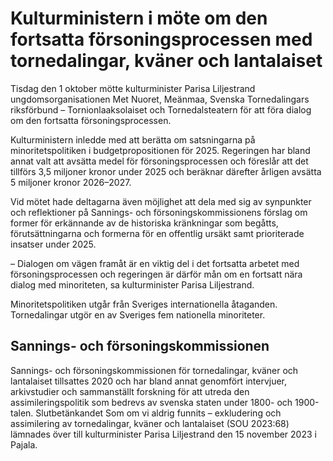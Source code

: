 # Kulturministern i möte om den fortsatta försoningsprocessen med tornedalingar, kväner och lantalaiset

Tisdag den 1 oktober mötte kulturminister Parisa Liljestrand ungdomsorganisationen Met Nuoret, Meänmaa, Svenska Tornedalingars riksförbund – Tornionlaaksolaiset och Tornedalsteatern för att föra dialog om den fortsatta försoningsprocessen.


Kulturministern inledde med att berätta om satsningarna på minoritetspolitiken i budgetpropositionen för 2025\. Regeringen har bland annat valt att avsätta medel för försoningsprocessen och föreslår att det tillförs 3,5 miljoner kronor under 2025 och beräknar därefter årligen avsätta 5 miljoner kronor 2026–2027\.

Vid mötet hade deltagarna även möjlighet att dela med sig av synpunkter och reflektioner på Sannings\- och försoningskommissionens förslag om former för erkännande av de historiska kränkningar som begåtts, förutsättningarna och formerna för en offentlig ursäkt samt prioriterade insatser under 2025\.

– Dialogen om vägen framåt är en viktig del i det fortsatta arbetet med försoningsprocessen och regeringen är därför mån om en fortsatt nära dialog med minoriteten, sa kulturminister Parisa Liljestrand.

Minoritetspolitiken utgår från Sveriges internationella åtaganden. Tornedalingar utgör en av Sveriges fem nationella minoriteter.

## Sannings\- och försoningskommissionen

Sannings\- och försoningskommissionen för tornedalingar, kväner och lantalaiset tillsattes 2020 och har bland annat genomfört intervjuer, arkivstudier och sammanställt forskning för att utreda den assimileringspolitik som bedrevs av svenska staten under 1800\- och 1900\-talen. Slutbetänkandet Som om vi aldrig funnits – exkludering och assimilering av tornedalingar, kväner och lantalaiset (SOU 2023:68\) lämnades över till kulturminister Parisa Liljestrand den 15 november 2023 i Pajala.
